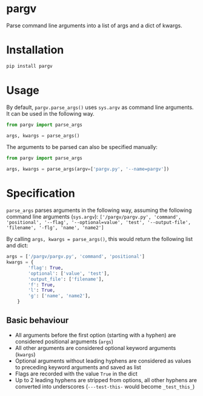 # pargv

Parse command line arguments into a list of args and a dict of kwargs.

# Installation

```python
pip install pargv
```

# Usage

By default, `pargv.parse_args()` uses `sys.argv` as command line arguments.
It can be used in the following way.

```python
from pargv import parse_args

args, kwargs = parse_args()
```

The arguments to be parsed can also be specified manually:

```python
from pargv import parse_args

args, kwargs = parse_args(argv=['pargv.py', '--name=pargv'])
```

# Specification

`parse_args` parses arguments in the following way, assuming the following command line arguments (`sys.argv`): `['/pargv/pargv.py', 'command', 'positional', '--flag', '--optional=value', 'test', '--output-file', 'filename', '-flg', 'name', 'name2']`

By calling `args, kwargs = parse_args()`, this would return the following list and dict:

```python
args = ['/pargv/pargv.py', 'command', 'positional']
kwargs = {
        'flag': True,
        'optional': ['value', 'test'],
        'output_file': ['filename'],
        'f': True,
        'l': True,
        'g': ['name', 'name2'],
    }
```

## Basic behaviour

- All arguments before the first option (starting with a hyphen) are considered positional arguments (`args`)
- All other arguments are considered optional keyword arguments (`kwargs`)
- Optional arguments without leading hyphens are considered as values to preceding keyword arguments and saved as list
- Flags are recorded with the value `True` in the dict
- Up to 2 leading hyphens are stripped from options, all other hyphens are converted into underscores (`---test-this-` would become `_test_this_`)
